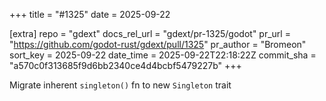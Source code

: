 +++
title = "#1325"
date = 2025-09-22

[extra]
repo = "gdext"
docs_rel_url = "gdext/pr-1325/godot"
pr_url = "https://github.com/godot-rust/gdext/pull/1325"
pr_author = "Bromeon"
sort_key = 2025-09-22
date_time = 2025-09-22T22:18:22Z
commit_sha = "a570c0f313685f9d6bb2340ce4d4bcbf5479227b"
+++

Migrate inherent `singleton()` fn to new `Singleton` trait
